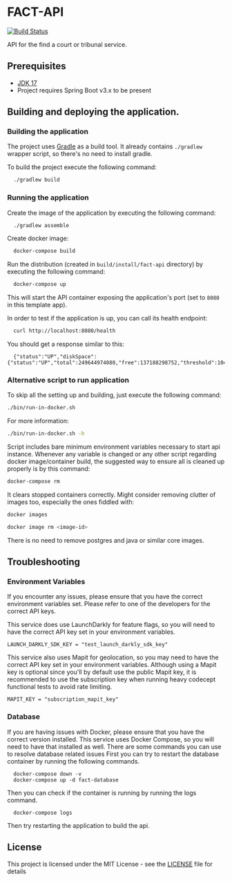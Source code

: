 # FACT-API

[![Build Status](https://travis-ci.org/hmcts/fact-api.svg?branch=master)](https://travis-ci.org/hmcts/fact-api)

API for the find a court or tribunal service.


## Prerequisites

- [JDK 17](https://www.oracle.com/java)
- Project requires Spring Boot v3.x to be present

## Building and deploying the application.

### Building the application

The project uses [Gradle](https://gradle.org) as a build tool. It already contains
`./gradlew` wrapper script, so there's no need to install gradle.

To build the project execute the following command:

```bash
  ./gradlew build
```

### Running the application

Create the image of the application by executing the following command:

```bash
  ./gradlew assemble
```

Create docker image:

```bash
  docker-compose build
```

Run the distribution (created in `build/install/fact-api` directory)
by executing the following command:

```bash
  docker-compose up
```

This will start the API container exposing the application's port
(set to `8080` in this template app).

In order to test if the application is up, you can call its health endpoint:

```bash
  curl http://localhost:8080/health
```

You should get a response similar to this:

```
  {"status":"UP","diskSpace":{"status":"UP","total":249644974080,"free":137188298752,"threshold":10485760}}
```

### Alternative script to run application

To skip all the setting up and building, just execute the following command:

```bash
./bin/run-in-docker.sh
```

For more information:

```bash
./bin/run-in-docker.sh -h
```

Script includes bare minimum environment variables necessary to start api instance. Whenever any variable is changed or any other script regarding docker image/container build, the suggested way to ensure all is cleaned up properly is by this command:

```bash
docker-compose rm
```

It clears stopped containers correctly. Might consider removing clutter of images too, especially the ones fiddled with:

```bash
docker images

docker image rm <image-id>
```

There is no need to remove postgres and java or similar core images.

## Troubleshooting

### Environment Variables

If you encounter any issues, please ensure that you have the correct environment variables set. Please refer to one of the developers for the correct API keys.

This service does use LaunchDarkly for feature flags, so you will need to have the correct API key set in your environment variables.
```
LAUNCH_DARKLY_SDK_KEY = "test_launch_darkly_sdk_key"
```

This service also uses Mapit for geolocation, so you may need to have the correct API key set in your environment variables.
Although using a Mapit key is optional since you'll by default use the public Mapit key, it is recommended to use the subscription key
when running heavy codecept functional tests to avoid rate limiting.

```
MAPIT_KEY = "subscription_mapit_key"
```

### Database

If you are having issues with Docker, please ensure that you have the correct version installed. This service uses Docker Compose, so you will need to have that installed as well.
There are some commands you can use to resolve database related issues
First you can try to restart the database container by running the following commands.
```
  docker-compose down -v
  docker-compose up -d fact-database
```
Then you can check if the container is running by running the logs command.
```
  docker-compose logs
```
Then try restarting the application to build the api.

## License

This project is licensed under the MIT License - see the [LICENSE](LICENSE) file for details

